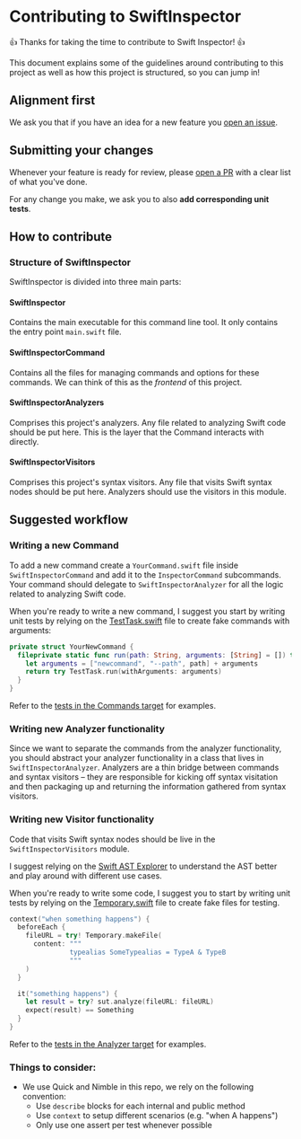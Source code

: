 # Contributing to SwiftInspector

:+1: Thanks for taking the time to contribute to Swift Inspector! :+1:

This document explains some of the guidelines around contributing to this project as well as how this project is structured, so you can jump in!

## Alignment first

We ask you that if you have an idea for a new feature you [open an issue](../../issues/new).

## Submitting your changes

Whenever your feature is ready for review, please [open a PR](../../pull/new/master) with a clear list of what you've done.

For any change you make, we ask you to also **add corresponding unit tests**.

## How to contribute

### Structure of SwiftInspector

SwiftInspector is divided into three main parts:

#### SwiftInspector

Contains the main executable for this command line tool. It only contains the entry point `main.swift` file.

#### SwiftInspectorCommand

Contains all the files for managing commands and options for these commands. We can think of this as the *frontend* of this project.

#### SwiftInspectorAnalyzers

Comprises this project's analyzers. Any file related to analyzing Swift code should be put here. This is the layer that the Command interacts with directly.

#### SwiftInspectorVisitors

Comprises this project's syntax visitors. Any file that visits Swift syntax nodes should be put here. Analyzers should use the visitors in this module.

## Suggested workflow

### Writing a new Command

To add a new command create a `YourCommand.swift` file inside `SwiftInspectorCommand`  and add it to the `InspectorCommand` subcommands. Your command should delegate to `SwiftInspectorAnalyzer` for all the logic related to analyzing Swift code.

When you're ready to write a new command, I suggest you start by writing unit tests by relying on the [TestTask.swift](https://github.com/fdiaz/SwiftInspector/blob/407f34bb93df750d95cedaa10f656f0586d0769e/Sources/SwiftInspectorCommands/Tests/TestTask.swift) file to create fake commands with arguments:

```swift
private struct YourNewCommand {
  fileprivate static func run(path: String, arguments: [String] = []) throws -> TaskStatus {
    let arguments = ["newcommand", "--path", path] + arguments
    return try TestTask.run(withArguments: arguments)
  }
}
```

Refer to the [tests in the Commands target](https://github.com/fdiaz/SwiftInspector/tree/407f34bb93df750d95cedaa10f656f0586d0769e/Sources/SwiftInspectorCommands/Tests) for examples.

### Writing new Analyzer functionality

Since we want to separate the commands from the analyzer functionality, you should abstract your analyzer functionality in a class that lives in `SwiftInspectorAnalyzer`. Analyzers are a thin bridge between commands and syntax visitors – they are responsible for kicking off syntax visitation and then packaging up and returning the information gathered from syntax visitors.

### Writing new Visitor functionality

Code that visits Swift syntax nodes should be live in the `SwiftInspectorVisitors` module.

I suggest relying on the [Swift AST Explorer](https://swift-ast-explorer.com/) to understand the AST better and play around with different use cases.

When you're ready to write some code, I suggest you to start by writing unit tests by relying on the [Temporary.swift](https://github.com/fdiaz/SwiftInspector/blob/be2efb40fb1d085e69ae92a873c64fab9b66fa9a/Sources/SwiftInspectorTestHelpers/Temporary.swift) file to create fake files for testing.

```swift
context("when something happens") {
  beforeEach {
    fileURL = try! Temporary.makeFile(
      content: """
               typealias SomeTypealias = TypeA & TypeB
               """
    )
  }

  it("something happens") {
    let result = try? sut.analyze(fileURL: fileURL)
    expect(result) == Something
  }
}
```

Refer to the [tests in the Analyzer target](https://github.com/fdiaz/SwiftInspector/tree/407f34bb93df750d95cedaa10f656f0586d0769e/Sources/SwiftInspectorAnalyzers/Tests) for examples.

### Things to consider:
- We use Quick and Nimble in this repo, we rely on the following convention:
  - Use `describe` blocks for each internal and public method
  - Use `context` to setup different scenarios (e.g. "when A happens")
  - Only use one assert per test whenever possible
